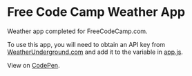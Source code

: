 # Free Code Camp Weather App
Weather app completed for FreeCodeCamp.com.

To use this app, you will need to obtain an API key from [WeatherUnderground.com](https://www.wunderground.com/weather/api/) and add it to the variable in [app.js](https://github.com/cstielper/fcc-weather-app/blob/master/js/app.js).

View on [CodePen](https://codepen.io/naturalplane/full/dzJEQr/).
